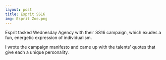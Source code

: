 ```yaml
---
layout: post
title: Esprit SS16
img: Esprit Zoe.png
---
```

Esprit tasked Wednesday Agency with their SS16 campaign, which exudes a fun, energetic expression of individualism.

I wrote the campaign manifesto and came up with the talents’ quotes that give each a unique personality.

<div><img src="{{ site.baseurl }}/public/images/Esprit SS16 campaign.png" alt=""></div>

<div><img src="{{ site.baseurl }}/public/images/Esprit Jongman.png" alt=""></div>

<div><img src="{{ site.baseurl }}/public/images/Esprit Olivia.png" alt=""></div>

<div><img src="{{ site.baseurl }}/public/images/Esprit Zoe.png" alt=""></div>
